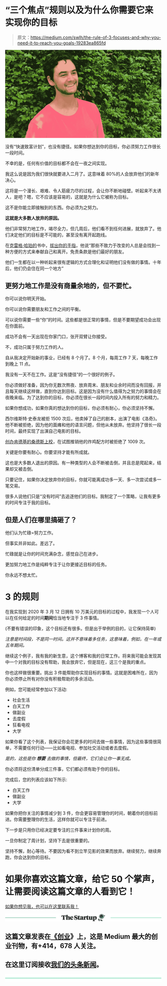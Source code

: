 # “三个焦点”规则以及为什么你需要它来实现你的目标

> 原文：<https://medium.com/swlh/the-rule-of-3-focuses-and-why-you-need-it-to-reach-you-goals-19283ea865fd>

![](img/e9e3b7ae9dc40e8da12c20a8ce4dae51.png)

没有“快速致富计划”，也没有捷径。如果你想达到你的目标，你必须努力工作很长一段时间。

不幸的是，任何有价值的目标都不会在一夜之间实现。

我这么说是因为我们很快就要进入二月了。这意味着 80%的人会放弃他们的新年决心。

这将是一个漫长、艰难、令人筋疲力尽的过程，会让你不断地碰壁。听起来不太诱人，是吧？嗯，它不应该是容易的，这就是为什么它被称为目标。

这不是你能立即接触到的东西。你必须为之努力。

**这就是大多数人放弃的原因。**

他们非常努力地工作，竭尽全力，但几周后，他们看不到任何进展，就放弃了。他们决定他们的目标是不可能的，甚至没有离开起跑线。

在[克雷格·哈珀的](https://www.craigharper.net/)书中，[拔出你的手指](https://www.craigharper.net/product/pull-your-finger-out-book/)，他说“那些不致力于改变的人总是会找到一种方便的方式来奉献自己和离开。免责条款是他们最好的朋友。

他们一生都在以一种听起来很有逻辑的方式合理化和证明他们没有做的事情。十年后，他们仍会住在同一个地方”

## 更努力地工作是没有商量余地的，但不要忙。

你可以说你明天开始。

你可以说你需要朋友和工作之间的平衡。

可以说你需要一些“你”的时间。这些都是很正常的事情，但是不要期望成功会出现在你面前。

成功不会有一天出现在你家门口，张开双臂让你接受。

不，成功只属于努力工作的人。

自从我决定开始新的事业，已经有 8 个月了。8 个月，每周工作 7 天，每晚工作到晚上 11 点。

我没有一天不在工作。这是“没有捷径”的一个很好的例子。

你必须做好准备，因为你无数次熬夜、放弃周末、朋友和业余时间而没有回报，并且每天继续这样做，直到你达到目标。这是因为没有什么值得为之努力的事情会在夜晚来临。为了达到你的目标，你必须在很长一段时间内投入所有的努力和精力。

如果你想成功，如果你真的想达到你的目标，你必须有耐心，你必须坚持不懈。

西尔维斯特·史泰龙被拒 1500 次后，他卖掉了自己的剧本，出演了电影《洛奇》。他不断被拒绝，因为他的面瘫和他的语言问题，但他从未放弃。他坚持了很长一段时间，最终实现了出演自己电影的目标。

[创办肯德基的桑德斯上校](https://www.biography.com/people/colonel-harland-sanders-12353545)，在试图推销他的炸鸡配方时被拒绝了 1009 次。

关键是你要有耐心。你要坚持才能有所成就。

这也是大多数人退出的原因。有一种类型的人会不断被击倒，并且总是爬起来，结果却又被击倒。

只要记住，如果你决定放弃你的目标，你就可能离成功多一天、多一次尝试或多一笔交易。

很多人说他们只是“没有时间”去追逐他们的目标。我制定了一个策略，让我有更多的时间专注于我的目标。

## 但是人们在哪里搞砸了？

他们认为忙碌=努力工作。

但事实并非如此。差远了。

忙碌就是让你的时间充满杂念，感觉自己在进步。

更加努力地工作是纯粹专注于让你更接近目标的任务。

你永远不想太忙。

# 3 的规则

在我实现到 2020 年 3 月 12 日拥有 10 万美元的目标的过程中，我发现一个人可以在任何给定的时间**期间**恰当地专注于 3 件事情。

(不要有错误的印象，这个目标还有很多。但是出于举例的目的，让它保持简单)

*注意是时间段，不是同一时间。这并不意味着多任务，这意味着，例如，在一年或五年期间。*

继续这个例子，我有我的新生意，这个博客和我的日常工作。将来我可能会发现其中一个对我的目标没有帮助，我会放弃它，但是现在，这三个是我的重点。

你也这样做很重要。挑出 3 件能帮助你实现目标的事情。这就是困难所在，因为你必须停止所有对你没有积极帮助的多余活动。

例如，您可能经常参加以下活动:

*   社会生活
*   白天工作
*   做副业
*   去度假
*   狂看电视
*   大学

如果你看了这个列表，我保证你会花更多的时间去做一些事情，因为这些事情很简单，不需要任何行动——比如看电视、参加社交活动或者去度假。

*是的，这些是你* ***想要*** *去做的事情，但最终，它们会让你一事无成。*

你必须将这份清单分成三件事，它们都必须有助于你的目标。

完成后，您的列表应该如下所示:

*   白天工作
*   做副业
*   大学

如果你把你关注的事情减少到 3 件，你会更容易管理你的时间，朝着你的目标前进。你需要整理你的生活，这样你就可以专注于前进。

下一步是只用你已经决定要专注的三件事来计划你的周。

一旦你制定了周计划，坚持下去是很重要的。

坚持不懈，耐心等待。不要因为看不到立竿见影的效果而放弃。继续努力，继续奔跑，你会达到你的目标。

# 如果你喜欢这篇文章，给它 50 个掌声，让需要阅读这篇文章的人看到它！

[如果你想见我，也可以在这里联系我！](https://www.facebook.com/jessekerema/?ref=bookmarks)

[![](img/308a8d84fb9b2fab43d66c117fcc4bb4.png)](https://medium.com/swlh)

## 这篇文章发表在[《创业](https://medium.com/swlh)》上，这是 Medium 最大的创业刊物，有+414，678 人关注。

## 在这里订阅接收[我们的头条新闻](http://growthsupply.com/the-startup-newsletter/)。

[![](img/b0164736ea17a63403e660de5dedf91a.png)](https://medium.com/swlh)